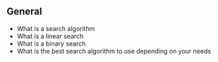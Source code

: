 ## General
- What is a search algorithm
- What is a linear search
- What is a binary search
- What is the best search algorithm to use depending on your needs